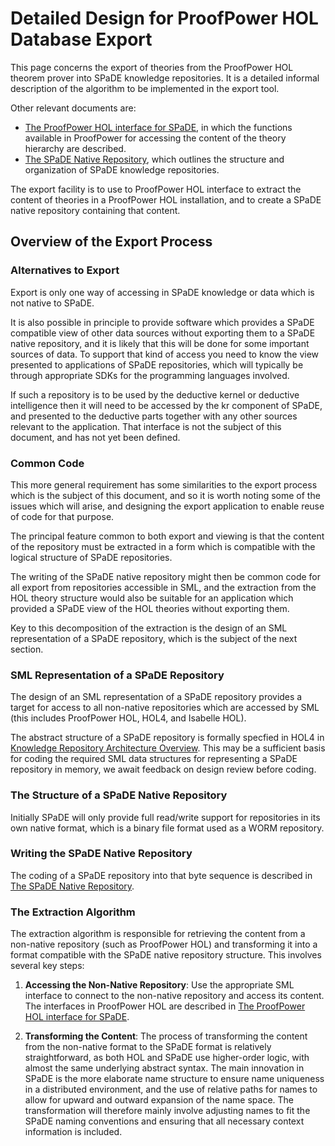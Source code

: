 # Detailed Design for ProofPower HOL Database Export

This page concerns the export of theories from the ProofPower HOL theorem prover into SPaDE knowledge repositories.
It is a detailed informal description of the algorithm to be implemented in the export tool.

 Other relevant documents are:

- [The ProofPower HOL interface for SPaDE](krdd001.md), in which the functions available in ProofPower for accessing the content of the theory hierarchy are described.
- [The SPaDE Native Repository](krdd002.md), which outlines the structure and organization of SPaDE knowledge repositories.

The export facility is to use to ProofPower HOL interface to extract the content of theories in a ProofPower HOL installation, and to create a SPaDE native repository containing that content.

## Overview of the Export Process

### Alternatives to Export

Export is only one way of accessing in SPaDE knowledge or data which is not native to SPaDE.

It is also possible in principle to provide software which provides a SPaDE compatible view of other data sources without exporting them to a SPaDE native repository, and it is likely that this will be done for some important sources of data.
To support that kind of access you need to know the view presented to applications of SPaDE repositories, which will typically be through appropriate SDKs for the programming languages involved.

If such a repository is to be used by the deductive kernel or deductive intelligence then it will need to be accessed by the kr component of SPaDE, and presented to the deductive parts together with any other sources relevant to the application.
That interface is not the subject of this document, and has not yet been defined.

### Common Code

This more general requirement has some similarities to the export process which is the subject of this document, and so it is worth noting some of the issues which will arise, and designing the export application to enable reuse of code for that purpose.

The principal feature common to both export and viewing is that the content of the repository must be extracted in a form which is compatible with the logical structure of SPaDE repositories.

The writing of the SPaDE native repository might then be common code for all export from repositories accessible in SML, and the extraction from the HOL theory structure would also be suitable for an application which provided a SPaDE view of the HOL theories without exporting them.

Key to this decomposition of the extraction is the design of an SML representation of a SPaDE repository, which is the subject of the next section.

### SML Representation of a SPaDE Repository

The design of an SML representation of a SPaDE repository provides a target for access to all non-native repositories which are accessed by SML (this includes ProofPower HOL, HOL4, and Isabelle HOL).

The abstract structure of a SPaDE repository is formally specfied in HOL4 in [Knowledge Repository Architecture Overview](krad001.md).
This may be a sufficient basis for coding the required SML data structures for representing a SPaDE repository in memory, we await feedback on design review before coding.

### The Structure of a SPaDE Native Repository

Initially SPaDE will only provide full read/write support for repositories in its own native format, which is a binary file format used as a WORM repository.

### Writing the SPaDE Native Repository

The coding of a SPaDE repository into that byte sequence is described in [The SPaDE Native Repository](krdd002.md).

### The Extraction Algorithm

The extraction algorithm is responsible for retrieving the content from a non-native repository (such as ProofPower HOL) and transforming it into a format compatible with the SPaDE native repository structure. This involves several key steps:

1. **Accessing the Non-Native Repository**: Use the appropriate SML interface to connect to the non-native repository and access its content.
The interfaces in ProofPower HOL are described in [The ProofPower HOL interface for SPaDE](krdd001.md).

2. **Transforming the Content**: The process of transforming the content from the non-native format to the SPaDE format is relatively straightforward, as both HOL and SPaDE use higher-order logic, with almost the same underlying abstract syntax.
The main innovation in SPaDE is the more elaborate name structure to ensure name uniqueness in a distributed environment, and the use of relative paths for names to allow for upward and outward expansion of the name space.
The transformation will therefore mainly involve adjusting names to fit the SPaDE naming conventions and ensuring that all necessary context information is included.
